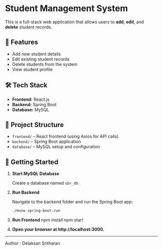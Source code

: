 # Student Management System

This is a full-stack web application that allows users to **add**, **edit**, and **delete** student records.

## 🔧 Features

- Add new student details
- Edit existing student records
- Delete students from the system
- View student profile

## 🛠️ Tech Stack

- **Frontend:** React.js
- **Backend:** Spring Boot
- **Database:** MySQL

## 📂 Project Structure

- `frontend/` – React frontend (using Axios for API calls)
- `backend/` – Spring Boot application
- `database/` – MySQL setup and configuration

## 🚀 Getting Started

1. **Start MySQL Database**

   Create a database named `sbr_db` .

2. **Run Backend**

   Navigate to the backend folder and run the Spring Boot app:
   ```bash
   ./mvnw spring-boot:run
   
3. **Run Frontend**
   npm install
   npm start

4. **Open your browser at http://localhost:3000.**


---

Author : Delaksan Sritharan

